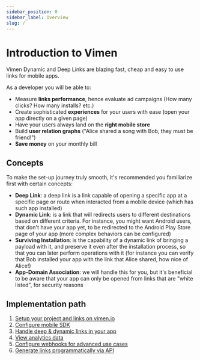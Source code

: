 ```yaml
---
sidebar_position: 0
sidebar_label: Overview
slug: /
---
```


# Introduction to Vimen

Vimen Dynamic and Deep Links are blazing fast, cheap and easy to use links for mobile apps.

As a developer you will be able to:

- Measure **links performance**, hence evaluate ad campaigns (How many clicks? How many installs? etc.)
- Create sophisticated **experiences** for your users with ease (open your app directly on a given page)
- Have your users always land on the **right mobile store**
- Build **user relation graphs** ("Alice shared a song with Bob, they must be friend!")
- **Save money** on your monthly bill

## Concepts

To make the set-up journey truly smooth, it's recommended you familiarize first with certain concepts:

- **Deep Link**: a deep link is a link capable of opening a specific app at a specific page or route when interacted from a mobile device (which has such app installed)
- **Dynamic Link**: is a link that will redirects users to different destinations based on different criteria. For instance, you might want Android users, that don't have your app yet, to be redirected to the Android Play Store page of your app (more complex behaviors can be configured)
- **Surviving Installation**: is the capability of a dynamic link of bringing a payload with it, and preserve it even after the installation process, so that you can later perform operations with it (for instance you can verify that Bob installed your app with the link that Alice shared, how nice of Alice!)
- **App-Domain Association**: we will handle this for you, but it's beneficial to be aware that your app can only be opened from links that are "white listed", for security reasons

## Implementation path

1. [Setup your project and links on vimen.io](/setup-project)
2. [Configure mobile SDK](https://www.google.it)
3. [Handle deep & dynamic links in your app](https://www.google.it)
4. [View analytics data](https://www.google.it)
5. [Configure webhooks for advanced use cases](https://www.google.it)
6. [Generate links programmatically via API](https://www.google.it)
